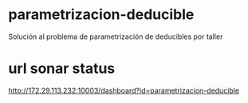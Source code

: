 # parametrizacion-deducible
Solución al problema de parametrización de deducibles por taller

# url sonar status
http://172.29.113.232:10003/dashboard?id=parametrizacion-deducible
